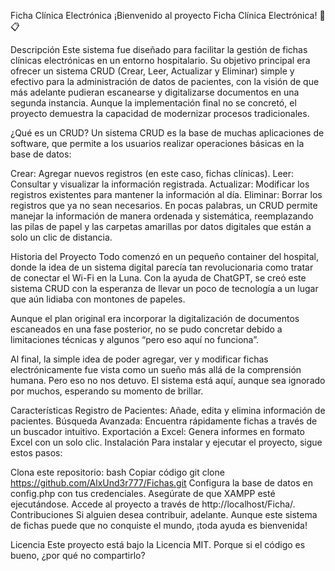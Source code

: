 Ficha Clínica Electrónica
¡Bienvenido al proyecto Ficha Clínica Electrónica! 🏥📋

Descripción
Este sistema fue diseñado para facilitar la gestión de fichas clínicas electrónicas en un entorno hospitalario. Su objetivo principal era ofrecer un sistema CRUD (Crear, Leer, Actualizar y Eliminar) simple y efectivo para la administración de datos de pacientes, con la visión de que más adelante pudieran escanearse y digitalizarse documentos en una segunda instancia. Aunque la implementación final no se concretó, el proyecto demuestra la capacidad de modernizar procesos tradicionales.

¿Qué es un CRUD?
Un sistema CRUD es la base de muchas aplicaciones de software, que permite a los usuarios realizar operaciones básicas en la base de datos:

Crear: Agregar nuevos registros (en este caso, fichas clínicas).
Leer: Consultar y visualizar la información registrada.
Actualizar: Modificar los registros existentes para mantener la información al día.
Eliminar: Borrar los registros que ya no sean necesarios.
En pocas palabras, un CRUD permite manejar la información de manera ordenada y sistemática, reemplazando las pilas de papel y las carpetas amarillas por datos digitales que están a solo un clic de distancia.

Historia del Proyecto
Todo comenzó en un pequeño container del hospital, donde la idea de un sistema digital parecía tan revolucionaria como tratar de conectar el Wi-Fi en la Luna. Con la ayuda de ChatGPT, se creó este sistema CRUD con la esperanza de llevar un poco de tecnología a un lugar que aún lidiaba con montones de papeles.

Aunque el plan original era incorporar la digitalización de documentos escaneados en una fase posterior, no se pudo concretar debido a limitaciones técnicas y algunos “pero eso aquí no funciona”.

Al final, la simple idea de poder agregar, ver y modificar fichas electrónicamente fue vista como un sueño más allá de la comprensión humana. Pero eso no nos detuvo. El sistema está aquí, aunque sea ignorado por muchos, esperando su momento de brillar.

Características
Registro de Pacientes: Añade, edita y elimina información de pacientes.
Búsqueda Avanzada: Encuentra rápidamente fichas a través de un buscador intuitivo.
Exportación a Excel: Genera informes en formato Excel con un solo clic.
Instalación
Para instalar y ejecutar el proyecto, sigue estos pasos:

Clona este repositorio:
bash
Copiar código
git clone https://github.com/AlxUnd3r777/Fichas.git
Configura la base de datos en config.php con tus credenciales.
Asegúrate de que XAMPP esté ejecutándose.
Accede al proyecto a través de http://localhost/Ficha/.
Contribuciones
Si alguien desea contribuir, adelante. Aunque este sistema de fichas puede que no conquiste el mundo, ¡toda ayuda es bienvenida!

Licencia
Este proyecto está bajo la Licencia MIT. Porque si el código es bueno, ¿por qué no compartirlo?
